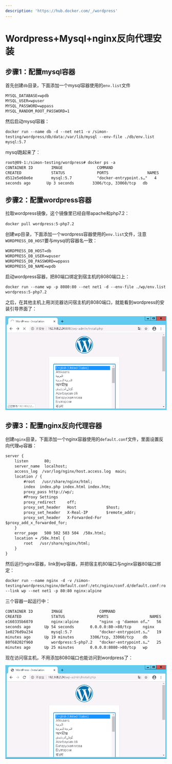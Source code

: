 ```yaml
---
description: 'https://hub.docker.com/_/wordpress'
---
```


# Wordpress+Mysql+nginx反向代理安装

## 步骤1：配置mysql容器

首先创建`db`目录，下面添加一个mysql容器使用的`env.list`文件

```text
MYSQL_DATABASE=wpdb
MYSQL_USER=wpuser
MYSQL_PASSWORD=wppass
MYSQL_RANDOM_ROOT_PASSWORD=1
```

然后启动mysql容器：

```text
docker run --name db -d --net net1 -v /simon-testing/wordpress/db/data:/var/lib/mysql --env-file ./db/env.list mysql:5.7
```

mysql跑起来了：

```text
root@09-1:/simon-testing/wordpress# docker ps -a
CONTAINER ID        IMAGE               COMMAND                  CREATED             STATUS              PORTS                 NAMES
d512e5e68e6e        mysql:5.7           "docker-entrypoint.s…"   4 seconds ago       Up 3 seconds        3306/tcp, 33060/tcp   db
```

## 步骤2：配置wordpress容器

拉取wordpress镜像，这个镜像里已经自带apache和php7.2：

`docker pull wordpress:5-php7.2`

创建wp目录，下面添加一个wordpress容器使用的`env.list`文件，注意`WORDPRESS_DB_HOST`要与mysql的容器名一致：

```text
WORDPRESS_DB_HOST=db
WORDPRESS_DB_USER=wpuser
WORDPRESS_DB_PASSWORD=wppass
WORDPRESS_DB_NAME=wpdb
```

启动wordpress容器，把80端口绑定到宿主机的8080端口上：

```text
docker run --name wp -p 8080:80 --net net1 -d --env-file ./wp/env.list wordpress:5-php7.2
```

之后，在其他主机上用浏览器访问宿主机的8080端口，就能看到wordpress的安装引导界面了：

![](../.gitbook/assets/image%20%2813%29.png)

## 步骤3：配置nginx反向代理容器

创建`nginx`目录，下面添加一个nginx容器使用的`default.conf`文件，里面设置反向代理`wp`容器：

```text
server {
    listen       80;
    server_name  localhost;
    access_log  /var/log/nginx/host.access.log  main;
    location / {
        #root   /usr/share/nginx/html;
        index  index.php index.html index.htm;
        proxy_pass http://wp/;
        #Proxy Settings
        proxy_redirect     off;
        proxy_set_header   Host             $host;
        proxy_set_header   X-Real-IP        $remote_addr;
        proxy_set_header   X-Forwarded-For  $proxy_add_x_forwarded_for;
    }
    error_page   500 502 503 504  /50x.html;
    location = /50x.html {
        root   /usr/share/nginx/html;
    }
}
```

然后运行nginx容器，link到wp容器，并把宿主机80端口与nginx容器80端口绑定：

```text
docker run --name nginx -d -v /simon-testing/wordpress/nginx/default.conf:/etc/nginx/conf.d/default.conf:ro --link wp --net net1 -p 80:80 nginx:alpine
```

三个容器一起运行中：

```text
CONTAINER ID        IMAGE                COMMAND                  CREATED             STATUS              PORTS                  NAMES
e160335b6070        nginx:alpine         "nginx -g 'daemon of…"   56 seconds ago      Up 54 seconds       0.0.0.0:80->80/tcp     nginx
1e0276d9a234        mysql:5.7            "docker-entrypoint.s…"   19 minutes ago      Up 19 minutes       3306/tcp, 33060/tcp    db
80f68202f960        wordpress:5-php7.2   "docker-entrypoint.s…"   25 minutes ago      Up 25 minutes       0.0.0.0:8080->80/tcp   wp
```

现在访问宿主机，不用添加8080端口也能访问到wordpress了：

![](../.gitbook/assets/image%20%284%29.png)





